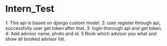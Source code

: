 # Intern_Test

1: This api is based on django custom model.
2: user register through api, successfully user get token after that.
3: login thorough api and get token.
4: Add advisor name, photo and id.
5 Book which advisor you what and show all booked advisor list.
